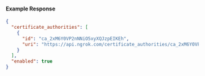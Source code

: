 <!-- Code generated for API Clients. DO NOT EDIT. -->

#### Example Response

```json
{
  "certificate_authorities": [
    {
      "id": "ca_2xM6Y0VP2nNNiO5xyXQJzpEIKEh",
      "uri": "https://api.ngrok.com/certificate_authorities/ca_2xM6Y0VP2nNNiO5xyXQJzpEIKEh"
    }
  ],
  "enabled": true
}
```
